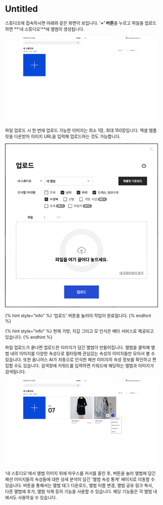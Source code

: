# Untitled

스튜디오에 접속하시면 아래와 같은 화면이 보입니다. '**+' 버튼**을 누르고 파일을 업로드하면 **‘내 스튜디오’**에 앨범이 생성됩니다.

![](.gitbook/assets/image%20%281%29.png)

파일 업로드 시 한 번에 업로드 가능한 이미지는 최소 1장, 최대 150장입니다. 엑셀 템플릿을 다운받아 이미지 URL을 입력해 업로드하는 것도 가능합니다.

![](.gitbook/assets/image%20%282%29.png)

{% hint style="info" %}
‘업로드’ 버튼을 눌러야 작업이 완료됩니다.
{% endhint %}

{% hint style="info" %}
현재 가방, 지갑 그리고 모 인식은 베타 서비스로 제공되고 있습니다.
{% endhint %}

파일 업로드가 끝나면 업로드한 이미지가 담긴 앨범이 만들어집니다. 앨범을 클릭해 앨범 내의 이미지를 다양한 속성으로 필터링해 관심있는 속성의 이미지들만 모아서 볼 수 있습니다. 또한 옴니어스 AI가 자동으로 인식한 패션 이미지의 속성 정보를 확인하고 편집할 수도 있습니다. 검색창에 키워드를 입력하면 키워드에 해당하는 앨범과 이미지가 검색됩니다.

![](.gitbook/assets/image%20%283%29.png)

‘내 스튜디오’에서 앨범 이미지 위에  마우스를 커서를 올린 후,   버튼을 눌러 앨범에 담긴 패션 이미지들의 속성들에 대한 상세 분석이 담긴 '앨범 속성 통계' 페이지로 이동할 수 있습니다.  버튼을 통해서는 앨범 태그 다운로드, 앨범 이름 변경, 앨범 공유 링크 복사, 다른 앨범에 추가, 앨범 삭제 등의 기능을 사용할 수 있습니다. 해당 기능들은 각 앨범 내에서도 사용하실 수 있습니다.


